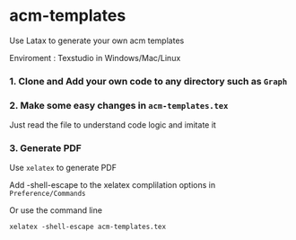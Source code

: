 # acm-templates

Use Latax to generate your own acm templates 

Enviroment : Texstudio in Windows/Mac/Linux



### 1. Clone and Add your own code to any directory such as `Graph`


### 2. Make some easy changes in `acm-templates.tex`

   Just read the file to understand code logic and imitate it
   


### 3. Generate PDF

   Use `xelatex` to generate PDF

   Add -shell-escape to the xelatex complilation options in `Preference/Commands`
 
   Or use the command line 
  
   `xelatex -shell-escape acm-templates.tex`
        

